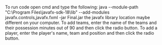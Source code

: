 To run code open cmd and type the following:
java --module-path "C:\Program Files\javafx-sdk-18\lib" --add-modules javafx.controls,javafx.fxml -jar Final.jar
the javafx library location maybe different on your computer. To add teams, enter the name of the teams and their possession minutes out of 90 and then click the radio button. To add a player, enter the player's name, team and position and then click the radio button. 
